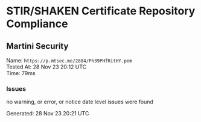 # STIR/SHAKEN Certificate Repository Compliance

## Martini Security

Name: `https://p.mtsec.me/2884/Ph39PHfRitHY.pem`\
Tested At: 28 Nov 23 20:12 UTC\
Time: 79ms

### Issues

no warning, or error, or notice date level issues were found

Generated: 28 Nov 23 20:21 UTC
